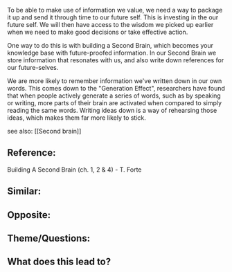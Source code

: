 To be able to make use of information we value, we need a way to package it up and send it through time to our future self. This is investing in the our future self. We will then have access to the wisdom we picked up earlier when we need to make good decisions or take effective action.

One way to do this is with building a Second Brain, which becomes your knowledge base with future-proofed information. In our Second Brain we store information that resonates with us, and also write down references for our future-selves.

We are more likely to remember information we've written down in our own words. This comes down to the "Generation Effect", researchers have found that when people actively generate a series of words, such as by speaking or writing, more parts of their brain are activated when compared to simply reading the same words. Writing ideas down is a way of rehearsing those ideas, which makes them far more likely to stick.

see also: [[Second brain]]

## Reference:
Building A Second Brain (ch. 1, 2 & 4) - T. Forte

## Similar:

## Opposite: 

## Theme/Questions:

## What does this lead to?